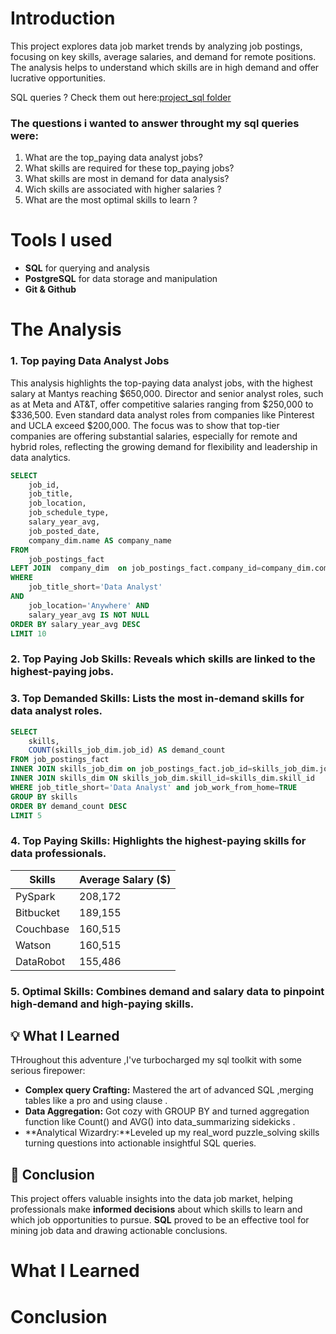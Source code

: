 # Introduction
This project explores data job market trends by analyzing job postings, focusing on key skills, average salaries, and demand for remote positions. The analysis helps to understand which skills are in high demand and offer lucrative opportunities.

SQL queries ? Check them out here:[project_sql folder](/Project_sql/)


### The questions i wanted to answer throught my sql queries were:

1. What are the top_paying data analyst jobs?
2. What skills are required for these top_paying jobs?
3. What skills are most in demand for data analysis?
4. Wich skills are associated with higher salaries ?
5. What are the most optimal skills to learn ?
# Tools I used

- **SQL** for querying and analysis
- **PostgreSQL** for data storage and manipulation
- **Git & Github**


# The Analysis

### 1. Top paying Data Analyst Jobs 
This analysis highlights the top-paying data analyst jobs, with the highest salary at Mantys reaching $650,000. Director and senior analyst roles, such as at Meta and AT&T, offer competitive salaries ranging from $250,000 to $336,500. Even standard data analyst roles from companies like Pinterest and UCLA exceed $200,000. The focus was to show that top-tier companies are offering substantial salaries, especially for remote and hybrid roles, reflecting the growing demand for flexibility and leadership in data analytics.
~~~sql
SELECT 
    job_id,
    job_title,
    job_location,
    job_schedule_type,
    salary_year_avg,
    job_posted_date,
    company_dim.name AS company_name
FROM 
    job_postings_fact 
LEFT JOIN  company_dim  on job_postings_fact.company_id=company_dim.company_id  
WHERE 
    job_title_short='Data Analyst'
AND 
    job_location='Anywhere' AND
    salary_year_avg IS NOT NULL
ORDER BY salary_year_avg DESC
LIMIT 10
~~~

### 2. Top Paying Job Skills: Reveals which skills are linked to the highest-paying jobs.

### 3. Top Demanded Skills: Lists the most in-demand skills for data analyst roles.

~~~~sql
SELECT 
    skills,
    COUNT(skills_job_dim.job_id) AS demand_count
FROM job_postings_fact
INNER JOIN skills_job_dim on job_postings_fact.job_id=skills_job_dim.job_id
INNER JOIN skills_dim ON skills_job_dim.skill_id=skills_dim.skill_id
WHERE job_title_short='Data Analyst' and job_work_from_home=TRUE
GROUP BY skills
ORDER BY demand_count DESC
LIMIT 5 
~~~~

### 4. Top Paying Skills: Highlights the highest-paying skills for data professionals.

| **Skills**    | **Average Salary ($)** |
|---------------|------------------------|
| PySpark       | 208,172                |
| Bitbucket     | 189,155                |
| Couchbase     | 160,515                |
| Watson        | 160,515                |
| DataRobot     | 155,486                |


### 5. Optimal Skills: Combines demand and salary data to pinpoint high-demand and high-paying skills.


## 💡 What I Learned
THroughout this adventure ,I've turbocharged my sql toolkit with some serious firepower:
- **Complex query Crafting:** Mastered the art of advanced SQL ,merging tables like a pro and using clause .
- **Data Aggregation:** Got cozy with GROUP BY and turned aggregation function like Count() and AVG() into data_summarizing sidekicks .
- **Analytical Wizardry:**Leveled up my real_word puzzle_solving skills turning questions into actionable insightful SQL queries.

## 🏁 Conclusion
This project offers valuable insights into the data job market, helping professionals make **informed decisions** about which skills to learn and which job opportunities to pursue. **SQL** proved to be an effective tool for mining job data and drawing actionable conclusions.





# What I Learned

# Conclusion 